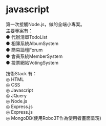# javascript

第一次接觸Node.js，做的全端小專案。  
主要專案有：  
● 代辦清單TodoList  
● 相簿系統AlbumSystem  
● 簡易論壇Forum  
● 會員系統MemberSystem  
● 投票網站VotingSystem  

技術Stack 有：  
◎ HTML  
◎ CSS  
◎ Javascript  
◎ JQuery  
◎ Node.js  
◎ Express.js  
◎ Express.js  
◎ MongoDB(使用Robo3T作為使用者畫面呈現)  


